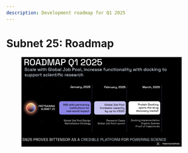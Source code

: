 ```yaml
---
description: Development roadmap for Q1 2025
---
```


# Subnet 25: Roadmap

<figure><img src="../.gitbook/assets/Screenshot 2025-03-05 at 18.06.02.png" alt=""><figcaption></figcaption></figure>
